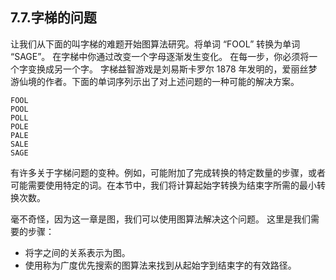 ## 7.7.字梯的问题

让我们从下面的叫字梯的难题开始图算法研究。将单词 “FOOL” 转换为单词 “SAGE”。 在字梯中你通过改变一个字母逐渐发生变化。 在每一步，你必须将一个字变换成另一个字。 字梯益智游戏是刘易斯卡罗尔 1878 年发明的，爱丽丝梦游仙境的作者。下面的单词序列示出了对上述问题的一种可能的解决方案。

```
FOOL
POOL
POLL
POLE
PALE
SALE
SAGE
```

有许多关于字梯问题的变种。例如，可能附加了完成转换的特定数量的步骤，或者可能需要使用特定的词。在本节中，我们将计算起始字转换为结束字所需的最小转换次数。

毫不奇怪，因为这一章是图，我们可以使用图算法解决这个问题。 这里是我们需要的步骤：

* 将字之间的关系表示为图。
* 使用称为广度优先搜索的图算法来找到从起始字到结束字的有效路径。
